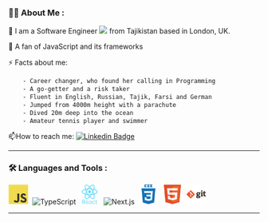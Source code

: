 ### :woman_technologist: About Me :
:telescope: I am a Software Engineer <img src="https://media.giphy.com/media/WUlplcMpOCEmTGBtBW/giphy.gif" width="30"> from Tajikistan based in London, UK.

:seedling: A fan of JavaScript and its frameworks

:zap: Facts about me:

        - Career changer, who found her calling in Programming
        - A go-getter and a risk taker 
        - Fluent in English, Russian, Tajik, Farsi and German
        - Jumped from 4000m height with a parachute 
        - Dived 20m deep into the ocean
        - Amateur tennis player and swimmer 



:mailbox:How to reach me: [![Linkedin Badge](https://img.shields.io/badge/nurmatova-malika-blue?style=flat&logo=Linkedin&logoColor=white)](https://www.linkedin.com/in/nurmatova-malika/)

---

### :hammer_and_wrench: Languages and Tools :
<div>
    <img src="https://github.com/devicons/devicon/blob/master/icons/javascript/javascript-original.svg" title="JavaScript" alt="JavaScript" width="40" height="40"/>&nbsp;
   <img src="https://github.com/devicons/devicon/blob/master/icons/typescript/typescript-original-wordmark.svg" title="TypeScript" alt="TypeScript" width="40" height="40"/>&nbsp;
   <img src="https://github.com/devicons/devicon/blob/master/icons/react/react-original-wordmark.svg" title="React" alt="React" width="40" height="40"/>&nbsp;
  <img src="https://github.com/devicons/devicon/blob/master/icons/next.js/next.js-original-wordmark.svg" title="Next.js" alt="Next.js" width="40" height="40"/>&nbsp;
  <img src="https://github.com/devicons/devicon/blob/master/icons/css3/css3-plain-wordmark.svg"  title="CSS3" alt="CSS" width="40" height="40"/>&nbsp;
  <img src="https://github.com/devicons/devicon/blob/master/icons/html5/html5-original.svg" title="HTML5" alt="HTML" width="40" height="40"/>&nbsp;
  <img src="https://github.com/devicons/devicon/blob/master/icons/git/git-original-wordmark.svg" title="Git" **alt="Git" width="40" height="40"/>
</div>

---

